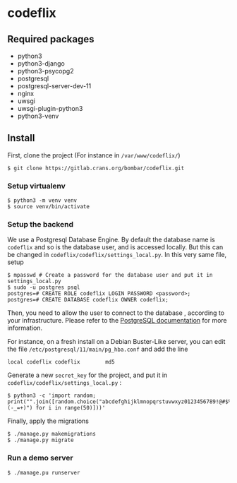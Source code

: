 codeflix
========

Required packages
-----------------

 * python3
 * python3-django
 * python3-psycopg2
 * postgresql
 * postgresql-server-dev-11
 * nginx
 * uwsgi
 * uwsgi-plugin-python3
 * python3-venv

## Install

First, clone the project (For instance in `/var/www/codeflix/`)

	$ git clone https://gitlab.crans.org/bombar/codeflix.git

### Setup virtualenv

	$ python3 -m venv venv
	$ source venv/bin/activate


### Setup the backend

We use a Postgresql Database Engine. By default the database name is `codeflix` and so is the database user, and is accessed locally. But this can be changed in `codeflix/codeflix/settings_local.py`. In this very same file, setup

	$ mpasswd # Create a password for the database user and put it in settings_local.py
	$ sudo -u postgres psql
	postgres=# CREATE ROLE codeflix LOGIN PASSWORD <password>;
	postgres=# CREATE DATABASE codeflix OWNER codeflix;

Then, you need to allow the user <codeflix> to connect to the database <codeflix>, according to your infrastructure. Please refer to the [PostgreSQL documentation](https://www.postgresql.org/docs/) for more information.

For instance, on a fresh install on a Debian Buster-Like server, you can edit the file `/etc/postgresql/11/main/pg_hba.conf` and add the line

	local codeflix codeflix        md5


Generate a new `secret_key` for the project, and put it in `codeflix/codeflix/settings_local.py` :

	$ python3 -c 'import random; print("".join([random.choice("abcdefghijklmnopqrstuvwxyz0123456789!@#$%&*(-_=+)") for i in range(50)]))'

Finally, apply the migrations

	$ ./manage.py makemigrations
	$ ./manage.py migrate


### Run a demo server

	$ ./manage.pu runserver
